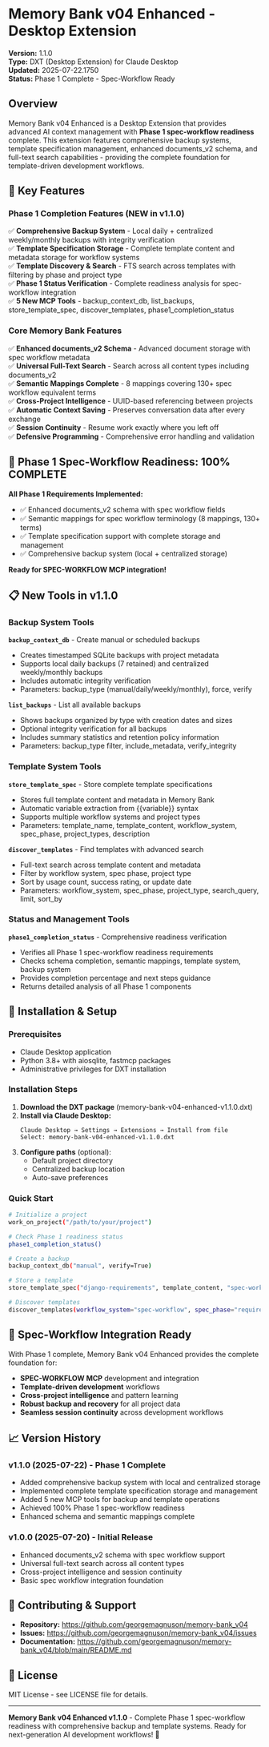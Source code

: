 # Memory Bank v04 Enhanced - Desktop Extension

**Version:** 1.1.0  
**Type:** DXT (Desktop Extension) for Claude Desktop  
**Updated:** 2025-07-22.1750  
**Status:** Phase 1 Complete - Spec-Workflow Ready

## Overview

Memory Bank v04 Enhanced is a Desktop Extension that provides advanced AI context management with **Phase 1 spec-workflow readiness** complete. This extension features comprehensive backup systems, template specification management, enhanced documents_v2 schema, and full-text search capabilities - providing the complete foundation for template-driven development workflows.

## 🌟 Key Features

### **Phase 1 Completion Features (NEW in v1.1.0)**
✅ **Comprehensive Backup System** - Local daily + centralized weekly/monthly backups with integrity verification  
✅ **Template Specification Storage** - Complete template content and metadata storage for workflow systems  
✅ **Template Discovery & Search** - FTS search across templates with filtering by phase and project type  
✅ **Phase 1 Status Verification** - Complete readiness analysis for spec-workflow integration  
✅ **5 New MCP Tools** - backup_context_db, list_backups, store_template_spec, discover_templates, phase1_completion_status

### **Core Memory Bank Features**
✅ **Enhanced documents_v2 Schema** - Advanced document storage with spec workflow metadata  
✅ **Universal Full-Text Search** - Search across all content types including documents_v2  
✅ **Semantic Mappings Complete** - 8 mappings covering 130+ spec workflow equivalent terms  
✅ **Cross-Project Intelligence** - UUID-based referencing between projects  
✅ **Automatic Context Saving** - Preserves conversation data after every exchange  
✅ **Session Continuity** - Resume work exactly where you left off  
✅ **Defensive Programming** - Comprehensive error handling and validation

## 🚀 Phase 1 Spec-Workflow Readiness: 100% COMPLETE

**All Phase 1 Requirements Implemented:**
- ✅ Enhanced documents_v2 schema with spec workflow fields
- ✅ Semantic mappings for spec workflow terminology (8 mappings, 130+ terms)
- ✅ Template specification support with complete storage and management
- ✅ Comprehensive backup system (local + centralized storage)

**Ready for SPEC-WORKFLOW MCP integration!**

## 📋 New Tools in v1.1.0

### **Backup System Tools**

**`backup_context_db`** - Create manual or scheduled backups
- Creates timestamped SQLite backups with project metadata
- Supports local daily backups (7 retained) and centralized weekly/monthly backups
- Includes automatic integrity verification
- Parameters: backup_type (manual/daily/weekly/monthly), force, verify

**`list_backups`** - List all available backups  
- Shows backups organized by type with creation dates and sizes
- Optional integrity verification for all backups
- Includes summary statistics and retention policy information
- Parameters: backup_type filter, include_metadata, verify_integrity

### **Template System Tools**

**`store_template_spec`** - Store complete template specifications
- Stores full template content and metadata in Memory Bank
- Automatic variable extraction from {{variable}} syntax
- Supports multiple workflow systems and project types
- Parameters: template_name, template_content, workflow_system, spec_phase, project_types, description

**`discover_templates`** - Find templates with advanced search
- Full-text search across template content and metadata
- Filter by workflow system, spec phase, project type
- Sort by usage count, success rating, or update date
- Parameters: workflow_system, spec_phase, project_type, search_query, limit, sort_by

### **Status and Management Tools**

**`phase1_completion_status`** - Comprehensive readiness verification
- Verifies all Phase 1 spec-workflow readiness requirements
- Checks schema completion, semantic mappings, template system, backup system
- Provides completion percentage and next steps guidance
- Returns detailed analysis of all Phase 1 components

## 🔧 Installation & Setup

### **Prerequisites**
- Claude Desktop application
- Python 3.8+ with aiosqlite, fastmcp packages
- Administrative privileges for DXT installation

### **Installation Steps**

1. **Download the DXT package** (memory-bank-v04-enhanced-v1.1.0.dxt)
2. **Install via Claude Desktop:**
   ```
   Claude Desktop → Settings → Extensions → Install from file
   Select: memory-bank-v04-enhanced-v1.1.0.dxt
   ```
3. **Configure paths** (optional):
   - Default project directory
   - Centralized backup location
   - Auto-save preferences

### **Quick Start**

```bash
# Initialize a project
work_on_project("/path/to/your/project")

# Check Phase 1 readiness status  
phase1_completion_status()

# Create a backup
backup_context_db("manual", verify=True)

# Store a template
store_template_spec("django-requirements", template_content, "spec-workflow", "requirements")

# Discover templates
discover_templates(workflow_system="spec-workflow", spec_phase="requirements")
```

## 🎯 Spec-Workflow Integration Ready

With Phase 1 complete, Memory Bank v04 Enhanced provides the complete foundation for:
- **SPEC-WORKFLOW MCP** development and integration
- **Template-driven development** workflows
- **Cross-project intelligence** and pattern learning
- **Robust backup and recovery** for all project data
- **Seamless session continuity** across development workflows

## 📈 Version History

### **v1.1.0** (2025-07-22) - Phase 1 Complete
- Added comprehensive backup system with local and centralized storage
- Implemented complete template specification storage and management
- Added 5 new MCP tools for backup and template operations
- Achieved 100% Phase 1 spec-workflow readiness
- Enhanced schema and semantic mappings complete

### **v1.0.0** (2025-07-20) - Initial Release  
- Enhanced documents_v2 schema with spec workflow support
- Universal full-text search across all content types
- Cross-project intelligence and session continuity
- Basic spec workflow integration foundation

## 🤝 Contributing & Support

- **Repository:** https://github.com/georgemagnuson/memory-bank_v04
- **Issues:** https://github.com/georgemagnuson/memory-bank_v04/issues
- **Documentation:** https://github.com/georgemagnuson/memory-bank_v04/blob/main/README.md

## 📄 License

MIT License - see LICENSE file for details.

---

**Memory Bank v04 Enhanced v1.1.0** - Complete Phase 1 spec-workflow readiness with comprehensive backup and template systems. Ready for next-generation AI development workflows! 🚀
